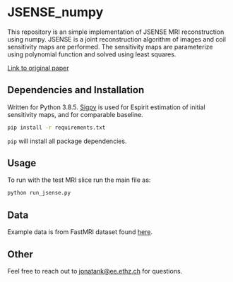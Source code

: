 # JSENSE_numpy
This repository is an simple implementation of JSENSE MRI reconstruction using numpy. JSENSE is a joint reconstruction algorithm of images and coil sensitivity maps are performed. The sensitivity maps are parameterize using polynomial function and solved using least squares. 

[Link to original paper](https://onlinelibrary.wiley.com/doi/full/10.1002/mrm.21245)

## Dependencies and Installation
Written for Python 3.8.5. [Sigpy](https://sigpy.readthedocs.io/en/latest/index.html) is used for Espirit estimation of initial sensitivity maps, and for comparable baseline. 

```bash
pip install -r requirements.txt
```

`pip` will install all package dependencies.

## Usage
To run with the test MRI slice run the main file as:
```bash
python run_jsense.py
```

## Data
Example data is from FastMRI dataset found [here](https://fastmri.org/).

## Other
Feel free to reach out to jonatank@ee.ethz.ch for questions.

